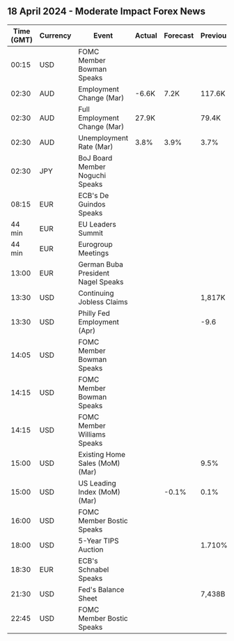 ## 18 April 2024 - Moderate Impact Forex News

| Time (GMT) | Currency | Event | Actual | Forecast | Previous |
|------|----------|-------|--------|----------|----------|
| 00:15 | USD | FOMC Member Bowman Speaks |  |  |  |
| 02:30 | AUD | Employment Change (Mar) | -6.6K | 7.2K | 117.6K |
| 02:30 | AUD | Full Employment Change (Mar) | 27.9K |  | 79.4K |
| 02:30 | AUD | Unemployment Rate (Mar) | 3.8% | 3.9% | 3.7% |
| 02:30 | JPY | BoJ Board Member Noguchi Speaks |  |  |  |
| 08:15 | EUR | ECB's De Guindos Speaks |  |  |  |
| 44 min | EUR | EU Leaders Summit |  |  |  |
| 44 min | EUR | Eurogroup Meetings |  |  |  |
| 13:00 | EUR | German Buba President Nagel Speaks |  |  |  |
| 13:30 | USD | Continuing Jobless Claims |  |  | 1,817K |
| 13:30 | USD | Philly Fed Employment (Apr) |  |  | -9.6 |
| 14:05 | USD | FOMC Member Bowman Speaks |  |  |  |
| 14:15 | USD | FOMC Member Bowman Speaks |  |  |  |
| 14:15 | USD | FOMC Member Williams Speaks |  |  |  |
| 15:00 | USD | Existing Home Sales (MoM) (Mar) |  |  | 9.5% |
| 15:00 | USD | US Leading Index (MoM) (Mar) |  | -0.1% | 0.1% |
| 16:00 | USD | FOMC Member Bostic Speaks |  |  |  |
| 18:00 | USD | 5-Year TIPS Auction |  |  | 1.710% |
| 18:30 | EUR | ECB's Schnabel Speaks |  |  |  |
| 21:30 | USD | Fed's Balance Sheet |  |  | 7,438B |
| 22:45 | USD | FOMC Member Bostic Speaks |  |  |  |
